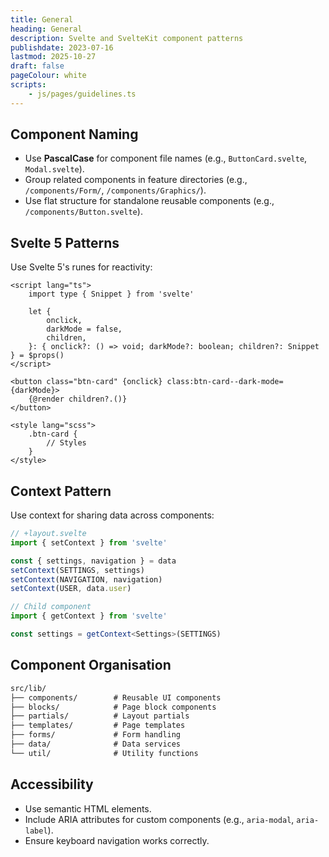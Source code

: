 ```yaml
---
title: General
heading: General
description: Svelte and SvelteKit component patterns
publishdate: 2023-07-16
lastmod: 2025-10-27
draft: false
pageColour: white
scripts:
    - js/pages/guidelines.ts
---
```


## Component Naming

- Use **PascalCase** for component file names (e.g., `ButtonCard.svelte`, `Modal.svelte`).
- Group related components in feature directories (e.g., `/components/Form/`, `/components/Graphics/`).
- Use flat structure for standalone reusable components (e.g., `/components/Button.svelte`).

## Svelte 5 Patterns

Use Svelte 5's runes for reactivity:

```svelte
<script lang="ts">
	import type { Snippet } from 'svelte'

	let {
		onclick,
		darkMode = false,
		children,
	}: { onclick?: () => void; darkMode?: boolean; children?: Snippet } = $props()
</script>

<button class="btn-card" {onclick} class:btn-card--dark-mode={darkMode}>
	{@render children?.()}
</button>

<style lang="scss">
	.btn-card {
		// Styles
	}
</style>
```

## Context Pattern

Use context for sharing data across components:

```typescript
// +layout.svelte
import { setContext } from 'svelte'

const { settings, navigation } = data
setContext(SETTINGS, settings)
setContext(NAVIGATION, navigation)
setContext(USER, data.user)
```

```typescript
// Child component
import { getContext } from 'svelte'

const settings = getContext<Settings>(SETTINGS)
```

## Component Organisation

```txt
src/lib/
├── components/        # Reusable UI components
├── blocks/            # Page block components
├── partials/          # Layout partials
├── templates/         # Page templates
├── forms/             # Form handling
├── data/              # Data services
└── util/              # Utility functions
```

## Accessibility

- Use semantic HTML elements.
- Include ARIA attributes for custom components (e.g., `aria-modal`, `aria-label`).
- Ensure keyboard navigation works correctly.
